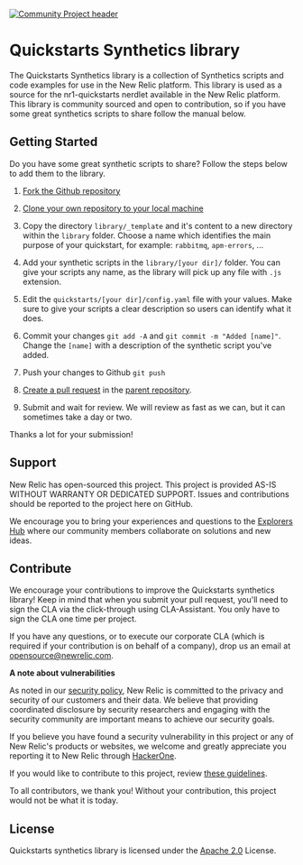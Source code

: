 [![Community Project header](https://github.com/newrelic/opensource-website/raw/master/src/images/categories/Community_Project.png)](https://opensource.newrelic.com/oss-category/#community-project)

# Quickstarts Synthetics library

The Quickstarts Synthetics library is a collection of Synthetics scripts and code examples for use in the New Relic platform. This library is used as a source for the nr1-quickstarts nerdlet available in the New Relic platform. This library is community sourced and open to contribution, so if you have some great synthetics scripts to share follow the manual below.

## Getting Started

Do you have some great synthetic scripts to share? Follow the steps below to add them to the library.

1. [Fork the Github repository](https://help.github.com/en/github/getting-started-with-github/fork-a-repo#fork-an-example-repository)

2. [Clone your own repository to your local machine](https://help.github.com/en/github/creating-cloning-and-archiving-repositories/cloning-a-repository)

3. Copy the directory `library/_template` and it's content to a new directory within the `library` folder. Choose a name which identifies the main purpose of your quickstart, for example: `rabbitmq`, `apm-errors`, ...

4. Add your synthetic scripts in the `library/[your dir]/` folder. You can give your scripts any name, as the library will pick up any file with `.js` extension.

5. Edit the `quickstarts/[your dir]/config.yaml` file with your values. Make sure to give your scripts a clear description so users can identify what it does.

6. Commit your changes `git add -A` and `git commit -m "Added [name]"`. Change the `[name]` with a description of the synthetic script you've added.

7. Push your changes to Github `git push`

8. [Create a pull request](https://help.github.com/en/github/collaborating-with-issues-and-pull-requests/creating-a-pull-request) in the [parent repository](https://github.com/newrelic/quickstarts-synthetics-library/compare?expand=1).

9. Submit and wait for review. We will review as fast as we can, but it can sometimes take a day or two.

Thanks a lot for your submission!

## Support

New Relic has open-sourced this project. This project is provided AS-IS WITHOUT WARRANTY OR DEDICATED SUPPORT. Issues and contributions should be reported to the project here on GitHub.

We encourage you to bring your experiences and questions to the [Explorers Hub](https://discuss.newrelic.com) where our community members collaborate on solutions and new ideas.

## Contribute

We encourage your contributions to improve the Quickstarts synthetics library! Keep in mind that when you submit your pull request, you'll need to sign the CLA via the click-through using CLA-Assistant. You only have to sign the CLA one time per project.

If you have any questions, or to execute our corporate CLA (which is required if your contribution is on behalf of a company), drop us an email at opensource@newrelic.com.

**A note about vulnerabilities**

As noted in our [security policy](../../security/policy), New Relic is committed to the privacy and security of our customers and their data. We believe that providing coordinated disclosure by security researchers and engaging with the security community are important means to achieve our security goals.

If you believe you have found a security vulnerability in this project or any of New Relic's products or websites, we welcome and greatly appreciate you reporting it to New Relic through [HackerOne](https://hackerone.com/newrelic).

If you would like to contribute to this project, review [these guidelines](./CONTRIBUTING.md).

To all contributors, we thank you!  Without your contribution, this project would not be what it is today.

## License
Quickstarts synthetics library is licensed under the [Apache 2.0](http://apache.org/licenses/LICENSE-2.0.txt) License.
